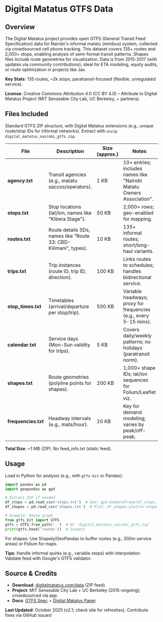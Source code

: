 # Digital Matatus GTFS Data

## Overview
The Digital Matatus project provides open GTFS (General Transit Feed Specification) data for Nairobi's informal matatu (minibus) system, collected via crowdsourced cell phone tracking. This dataset covers 135+ routes and 2,000+ stops, enabling analysis of semi-formal transit patterns. Shapes files include route geometries for visualization. Data is from 2015-2017 (with updates via community contributions); ideal for ETA modeling, equity audits, or route optimization in projects like Jav.

**Key Stats**: 135 routes, ~2k stops, paratransit-focused (flexible, unregulated service).

**License**: Creative Commons Attribution 4.0 (CC BY 4.0) – Attribute to Digital Matatus Project (MIT Senseable City Lab, UC Berkeley, + partners).

## Files Included
Standard GTFS ZIP structure, with Digital Matatus extensions (e.g., unique route/stop IDs for informal networks). Extract with `unzip digital_matatus_nairobi_gtfs.zip`.

| File | Description | Size (approx.) | Notes |
|------|-------------|----------------|-------|
| **agency.txt** | Transit agencies (e.g., matatu saccos/operators). | 1 KB | 10+ entries; includes names like "Nairobi Matatu Owners Association". |
| **stops.txt** | Stop locations (lat/lon, names like "Kibera Stage"). | 50 KB | 2,000+ rows; geo-enabled for mapping. |
| **routes.txt** | Route details (IDs, names like "Route 33: CBD-Kilimani", types). | 10 KB | 135+ informal routes; short/long-haul variants. |
| **trips.txt** | Trip instances (route ID, trip ID, direction). | 100 KB | Links routes to schedules; handles bidirectional service. |
| **stop_times.txt** | Timetables (arrival/departure per stop/trip). | 500 KB | Variable headways; proxy for frequencies (e.g., every 5-15 mins). |
| **calendar.txt** | Service days (Mon-Sun validity for trips). | 5 KB | Covers daily/weekly patterns; no holidays (paratransit norm). |
| **shapes.txt** | Route geometries (polyline points for shapes). | 200 KB | 1,000+ shape IDs; lat/lon sequences for Folium/Leaflet viz. |
| **frequencies.txt** | Headway intervals (e.g., mats/hour). | 20 KB | Key for demand modeling; varies by peak/off-peak. |

**Total Size**: ~1 MB (ZIP). No feed_info.txt (static feed).

## Usage
Load in Python for analysis (e.g., with `gtfs-kit` or Pandas):

```python
import pandas as pd
import geopandas as gpd

# Extract ZIP if needed
df_stops = pd.read_csv('stops.txt')  # Geo: gpd.GeoDataFrame(df_stops, geometry=gpd.points_from_xy(df_stops.lon, df_stops.lat))
df_shapes = pd.read_csv('shapes.txt')  # Plot: df_shapes.plot(x='shape_pt_lon', y='shape_pt_lat')

# Example: Route graph
from gtfs_kit import GTFS
gtfs = GTFS.from_path('.')  # Or 'digital_matatus_nairobi_gtfs.zip'
print(gtfs.head('routes'))  # Inspect
```

For shapes: Use Shapely/GeoPandas to buffer routes (e.g., 500m service areas) or Folium for maps.

**Tips**: Handle informal quirks (e.g., variable stops) with interpolation. Validate feed with Google's GTFS validator.

## Source & Credits
- **Download**: [digitalmatatus.com/data](https://digitalmatatus.com/data) (ZIP feed).
- **Project**: MIT Senseable City Lab + UC Berkeley (2015-ongoing); crowdsourced via app.
- **Docs**: [GTFS Spec](https://gtfs.org/reference/static/) + [Digital Matatus Paper](https://dspace.mit.edu/handle/1721.1/120152).

**Last Updated**: October 2025 (v2.1; check site for refreshes). Contribute fixes via GitHub issues!